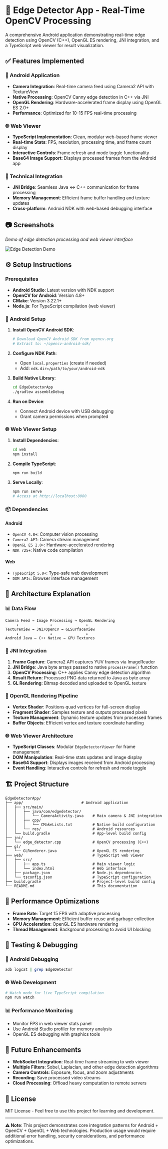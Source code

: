 # 🎨 Edge Detector App - Real-Time OpenCV Processing

A comprehensive Android application demonstrating real-time edge detection using OpenCV (C++), OpenGL ES rendering, JNI integration, and a TypeScript web viewer for result visualization.

## ✅ Features Implemented

### 📱 Android Application

- **Camera Integration**: Real-time camera feed using Camera2 API with TextureView
- **Native Processing**: OpenCV Canny edge detection in C++ via JNI
- **OpenGL Rendering**: Hardware-accelerated frame display using OpenGL ES 2.0+
- **Performance**: Optimized for 10-15 FPS real-time processing

### 🌐 Web Viewer

- **TypeScript Implementation**: Clean, modular web-based frame viewer
- **Real-time Stats**: FPS, resolution, processing time, and frame count display
- **Interactive Controls**: Frame refresh and mode toggle functionality
- **Base64 Image Support**: Displays processed frames from the Android app

### 🔧 Technical Integration

- **JNI Bridge**: Seamless Java ↔ C++ communication for frame processing
- **Memory Management**: Efficient frame buffer handling and texture updates
- **Cross-platform**: Android NDK with web-based debugging interface

## 📷 Screenshots

_Demo of edge detection processing and web viewer interface_

![Edge Detection Demo](docs/edge_detection_demo.gif)

## ⚙️ Setup Instructions

### Prerequisites

- **Android Studio**: Latest version with NDK support
- **OpenCV for Android**: Version 4.8+
- **CMake**: Version 3.22.1+
- **Node.js**: For TypeScript compilation (web viewer)

### 🔨 Android Setup

1. **Install OpenCV Android SDK**:

   ```bash
   # Download OpenCV Android SDK from opencv.org
   # Extract to: ~/opencv-android-sdk/
   ```

2. **Configure NDK Path**:

   - Open `local.properties` (create if needed)
   - Add: `ndk.dir=/path/to/your/android-ndk`

3. **Build Native Library**:

   ```bash
   cd EdgeDetectorApp
   ./gradlew assembleDebug
   ```

4. **Run on Device**:
   - Connect Android device with USB debugging
   - Grant camera permissions when prompted

### 🌐 Web Viewer Setup

1. **Install Dependencies**:

   ```bash
   cd web
   npm install
   ```

2. **Compile TypeScript**:

   ```bash
   npm run build
   ```

3. **Serve Locally**:
   ```bash
   npm run serve
   # Access at http://localhost:8080
   ```

### 📦 Dependencies

#### Android

- `OpenCV 4.8+`: Computer vision processing
- `Camera2 API`: Camera stream management
- `OpenGL ES 2.0+`: Hardware-accelerated rendering
- `NDK r25+`: Native code compilation

#### Web

- `TypeScript 5.0+`: Type-safe web development
- `DOM APIs`: Browser interface management

## 🧠 Architecture Explanation

### 📊 Data Flow

```
Camera Feed → Image Processing → OpenGL Rendering
     ↓              ↓               ↓
TextureView → JNI/OpenCV → GLSurfaceView
     ↓              ↓               ↓
Android Java ← C++ Native ← GPU Textures
```

### 🔄 JNI Integration

1. **Frame Capture**: Camera2 API captures YUV frames via ImageReader
2. **JNI Bridge**: Java byte arrays passed to native `processFrame()` function
3. **OpenCV Processing**: C++ applies Canny edge detection algorithm
4. **Result Return**: Processed PNG data returned to Java as byte array
5. **GL Rendering**: Bitmap decoded and uploaded to OpenGL texture

### 🎨 OpenGL Rendering Pipeline

- **Vertex Shader**: Positions quad vertices for full-screen display
- **Fragment Shader**: Samples texture and outputs processed pixels
- **Texture Management**: Dynamic texture updates from processed frames
- **Buffer Objects**: Efficient vertex and texture coordinate handling

### 🌐 Web Viewer Architecture

- **TypeScript Classes**: Modular `EdgeDetectorViewer` for frame management
- **DOM Manipulation**: Real-time stats updates and image display
- **Base64 Support**: Displays images received from Android processing
- **Event Handling**: Interactive controls for refresh and mode toggle

## 🏗️ Project Structure

```
EdgeDetectorApp/
├── app/                          # Android application
│   ├── src/main/
│   │   ├── java/com/edgedetector/
│   │   │   └── CameraActivity.java    # Main camera & JNI integration
│   │   ├── cpp/
│   │   │   └── CMakeLists.txt         # Native build configuration
│   │   └── res/                       # Android resources
│   └── build.gradle                   # App-level build config
├── jni/
│   └── edge_detector.cpp              # OpenCV processing (C++)
├── gl/
│   └── GLRenderer.java                # OpenGL ES rendering
├── web/                               # TypeScript web viewer
│   ├── src/
│   │   ├── app.ts                     # Main viewer logic
│   │   └── index.html                 # Web interface
│   ├── package.json                   # Node.js dependencies
│   └── tsconfig.json                  # TypeScript configuration
├── build.gradle                       # Project-level build config
└── README.md                          # This documentation
```

## 🚀 Performance Optimizations

- **Frame Rate**: Target 15 FPS with adaptive processing
- **Memory Management**: Efficient buffer reuse and garbage collection
- **GPU Acceleration**: OpenGL ES hardware rendering
- **Thread Management**: Background processing to avoid UI blocking

## 🧪 Testing & Debugging

### 📱 Android Debugging

```bash
adb logcat | grep EdgeDetector
```

### 🌐 Web Development

```bash
# Watch mode for live TypeScript compilation
npm run watch
```

### 📊 Performance Monitoring

- Monitor FPS in web viewer stats panel
- Use Android Studio profiler for memory analysis
- OpenGL ES debugging with graphics tools

## 🔮 Future Enhancements

- **WebSocket Integration**: Real-time frame streaming to web viewer
- **Multiple Filters**: Sobel, Laplacian, and other edge detection algorithms
- **Camera Controls**: Exposure, focus, and zoom adjustments
- **Recording**: Save processed video streams
- **Cloud Processing**: Offload heavy computation to remote servers

## 📝 License

MIT License - Feel free to use this project for learning and development.

---

**⚠️ Note**: This project demonstrates core integration patterns for Android + OpenCV + OpenGL + Web technologies. Production usage would require additional error handling, security considerations, and performance optimizations.
